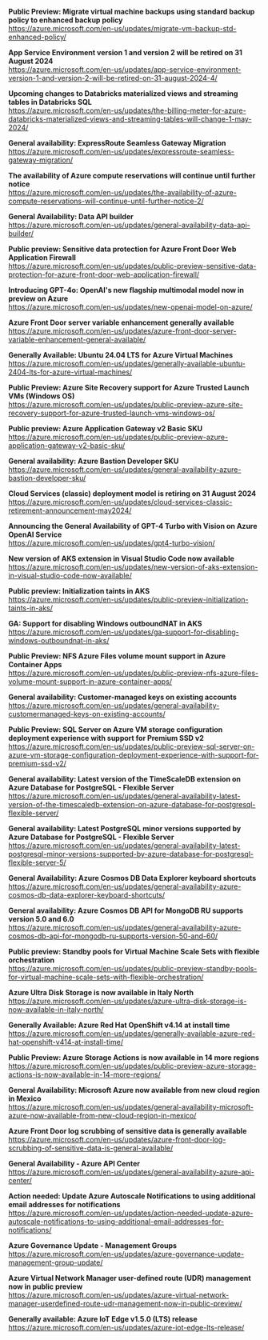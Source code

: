 **Public Preview: Migrate virtual machine backups using standard backup policy to enhanced backup policy**  
https://azure.microsoft.com/en-us/updates/migrate-vm-backup-std-enhanced-policy/


**App Service Environment version 1 and version 2 will be retired on 31 August 2024**  
https://azure.microsoft.com/en-us/updates/app-service-environment-version-1-and-version-2-will-be-retired-on-31-august-2024-4/


**Upcoming changes to Databricks materialized views and streaming tables in Databricks SQL**  
https://azure.microsoft.com/en-us/updates/the-billing-meter-for-azure-databricks-materialized-views-and-streaming-tables-will-change-1-may-2024/


**General availability: ExpressRoute Seamless Gateway Migration**  
https://azure.microsoft.com/en-us/updates/expressroute-seamless-gateway-migration/


**The availability of Azure compute reservations will continue until further notice**  
https://azure.microsoft.com/en-us/updates/the-availability-of-azure-compute-reservations-will-continue-until-further-notice-2/


**General Availability: Data API builder**  
https://azure.microsoft.com/en-us/updates/general-availability-data-api-builder/


**Public preview: Sensitive data protection for Azure Front Door Web Application Firewall**  
https://azure.microsoft.com/en-us/updates/public-preview-sensitive-data-protection-for-azure-front-door-web-application-firewall/


**Introducing GPT-4o: OpenAI's new flagship multimodal model now in preview on Azure**  
https://azure.microsoft.com/en-us/updates/new-openai-model-on-azure/


**Azure Front Door server variable enhancement generally available**  
https://azure.microsoft.com/en-us/updates/azure-front-door-server-variable-enhancement-general-available/


**Generally Available: Ubuntu 24.04 LTS for Azure Virtual Machines**  
https://azure.microsoft.com/en-us/updates/generally-available-ubuntu-2404-lts-for-azure-virtual-machines/


**Public Preview: Azure Site Recovery support for Azure Trusted Launch VMs (Windows OS)**  
https://azure.microsoft.com/en-us/updates/public-preview-azure-site-recovery-support-for-azure-trusted-launch-vms-windows-os/


**Public preview: Azure Application Gateway v2 Basic SKU**  
https://azure.microsoft.com/en-us/updates/public-preview-azure-application-gateway-v2-basic-sku/


**General availability: Azure Bastion Developer SKU**  
https://azure.microsoft.com/en-us/updates/general-availability-azure-bastion-developer-sku/


**Cloud Services (classic) deployment model is retiring on 31 August 2024**  
https://azure.microsoft.com/en-us/updates/cloud-services-classic-retirement-announcement-may2024/


**Announcing the General Availability of GPT-4 Turbo with Vision on Azure OpenAI Service**  
https://azure.microsoft.com/en-us/updates/gpt4-turbo-vision/


**New version of AKS extension in Visual Studio Code now available**  
https://azure.microsoft.com/en-us/updates/new-version-of-aks-extension-in-visual-studio-code-now-available/


**Public preview: Initialization taints in AKS**  
https://azure.microsoft.com/en-us/updates/public-preview-initialization-taints-in-aks/


**GA: Support for disabling Windows outboundNAT in AKS**  
https://azure.microsoft.com/en-us/updates/ga-support-for-disabling-windows-outboundnat-in-aks/


**Public Preview: NFS Azure Files volume mount support in Azure Container Apps**  
https://azure.microsoft.com/en-us/updates/public-preview-nfs-azure-files-volume-mount-support-in-azure-container-apps/


**General availability: Customer-managed keys on existing accounts**  
https://azure.microsoft.com/en-us/updates/general-availability-customermanaged-keys-on-existing-accounts/


**Public Preview: SQL Server on Azure VM storage configuration deployment experience with support for Premium SSD v2**  
https://azure.microsoft.com/en-us/updates/public-preview-sql-server-on-azure-vm-storage-configuration-deployment-experience-with-support-for-premium-ssd-v2/


**General availability: Latest version of the TimeScaleDB extension on Azure Database for PostgreSQL - Flexible Server**  
https://azure.microsoft.com/en-us/updates/general-availability-latest-version-of-the-timescaledb-extension-on-azure-database-for-postgresql-flexible-server/


**General availability: Latest PostgreSQL minor versions supported by Azure Database for PostgreSQL - Flexible Server**  
https://azure.microsoft.com/en-us/updates/general-availability-latest-postgresql-minor-versions-supported-by-azure-database-for-postgresql-flexible-server-5/


**General Availability: Azure Cosmos DB Data Explorer keyboard shortcuts**  
https://azure.microsoft.com/en-us/updates/general-availability-azure-cosmos-db-data-explorer-keyboard-shortcuts/


**General availability: Azure Cosmos DB API for MongoDB RU supports version 5.0 and 6.0**  
https://azure.microsoft.com/en-us/updates/general-availability-azure-cosmos-db-api-for-mongodb-ru-supports-version-50-and-60/


**Public preview: Standby pools for Virtual Machine Scale Sets with flexible orchestration**  
https://azure.microsoft.com/en-us/updates/public-preview-standby-pools-for-virtual-machine-scale-sets-with-flexible-orchestration/


**Azure Ultra Disk Storage is now available in Italy North**  
https://azure.microsoft.com/en-us/updates/azure-ultra-disk-storage-is-now-available-in-italy-north/


**Generally Available: Azure Red Hat OpenShift v4.14 at install time**  
https://azure.microsoft.com/en-us/updates/generally-available-azure-red-hat-openshift-v414-at-install-time/


**Public Preview: Azure Storage Actions is now available in 14 more regions**  
https://azure.microsoft.com/en-us/updates/public-preview-azure-storage-actions-is-now-available-in-14-more-regions/


**General Availability: Microsoft Azure now available from new cloud region in Mexico**  
https://azure.microsoft.com/en-us/updates/general-availability-microsoft-azure-now-available-from-new-cloud-region-in-mexico/


**Azure Front Door log scrubbing of sensitive data is generally available**  
https://azure.microsoft.com/en-us/updates/azure-front-door-log-scrubbing-of-sensitive-data-is-general-available/


**General Availability - Azure API Center**  
https://azure.microsoft.com/en-us/updates/general-availability-azure-api-center/


**Action needed: Update Azure Autoscale Notifications to using additional email addresses for notifications**  
https://azure.microsoft.com/en-us/updates/action-needed-update-azure-autoscale-notifications-to-using-additional-email-addresses-for-notifications/


**Azure Governance Update - Management Groups**  
https://azure.microsoft.com/en-us/updates/azure-governance-update-management-group-update/


**Azure Virtual Network Manager user-defined route (UDR) management now in public preview**  
https://azure.microsoft.com/en-us/updates/azure-virtual-network-manager-userdefined-route-udr-management-now-in-public-preview/


**Generally available: Azure IoT Edge v1.5.0 (LTS) release**  
https://azure.microsoft.com/en-us/updates/azure-iot-edge-lts-release/


